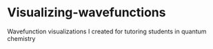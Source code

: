 # Visualizing-wavefunctions
Wavefunction visualizations I created for tutoring students in quantum chemistry
